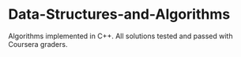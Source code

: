 # Data-Structures-and-Algorithms
Algorithms implemented in C++. All solutions tested and passed with Coursera graders.
